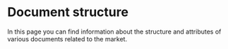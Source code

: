 # Document structure

In this page you can find information about the structure and attributes of various documents related to the market.
